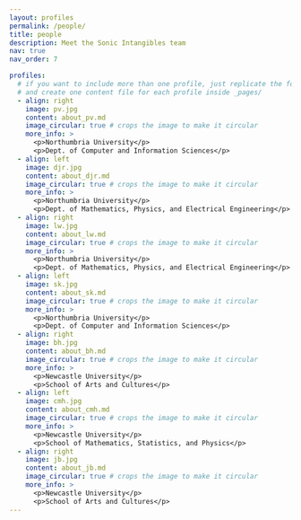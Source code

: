 ```yaml
---
layout: profiles
permalink: /people/
title: people
description: Meet the Sonic Intangibles team
nav: true
nav_order: 7

profiles:
  # if you want to include more than one profile, just replicate the following block
  # and create one content file for each profile inside _pages/
  - align: right
    image: pv.jpg
    content: about_pv.md
    image_circular: true # crops the image to make it circular
    more_info: >
      <p>Northumbria University</p>
      <p>Dept. of Computer and Information Sciences</p>
  - align: left
    image: djr.jpg
    content: about_djr.md
    image_circular: true # crops the image to make it circular
    more_info: >
      <p>Northumbria University</p>
      <p>Dept. of Mathematics, Physics, and Electrical Engineering</p>
  - align: right
    image: lw.jpg
    content: about_lw.md
    image_circular: true # crops the image to make it circular
    more_info: >
      <p>Northumbria University</p>
      <p>Dept. of Mathematics, Physics, and Electrical Engineering</p>
  - align: left
    image: sk.jpg
    content: about_sk.md
    image_circular: true # crops the image to make it circular
    more_info: >
      <p>Northumbria University</p>
      <p>Dept. of Computer and Information Sciences</p>
  - align: right
    image: bh.jpg
    content: about_bh.md
    image_circular: true # crops the image to make it circular
    more_info: >
      <p>Newcastle University</p>
      <p>School of Arts and Cultures</p>
  - align: left
    image: cmh.jpg
    content: about_cmh.md
    image_circular: true # crops the image to make it circular
    more_info: >
      <p>Newcastle University</p>
      <p>School of Mathematics, Statistics, and Physics</p>
  - align: right
    image: jb.jpg
    content: about_jb.md
    image_circular: true # crops the image to make it circular
    more_info: >
      <p>Newcastle University</p>
      <p>School of Arts and Cultures</p>      
---
```

